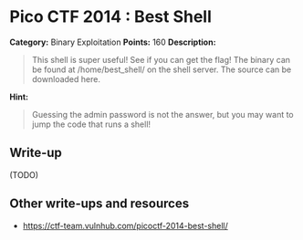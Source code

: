 # Pico CTF 2014 : Best Shell

**Category:** Binary Exploitation
**Points:** 160
**Description:**

>This shell is super useful! See if you can get the flag! The binary can be found at /home/best_shell/ on the shell server. The source can be downloaded here.

**Hint:**
>Guessing the admin password is not the answer, but you may want to jump the code that runs a shell!

## Write-up

(TODO)

## Other write-ups and resources

* <https://ctf-team.vulnhub.com/picoctf-2014-best-shell/>

